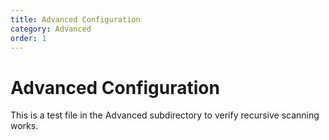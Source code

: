 ```yaml
---
title: Advanced Configuration
category: Advanced
order: 1
---
```


# Advanced Configuration

This is a test file in the Advanced subdirectory to verify recursive scanning works.
